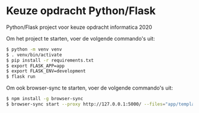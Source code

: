 # Keuze opdracht Python/Flask
Python/Flask project voor keuze opdracht informatica 2020

Om het project te starten, voer de volgende commando's uit:
```bash
$ python -m venv venv
$ . venv/bin/activate
$ pip install -r requirements.txt
$ export FLASK_APP=app
$ export FLASK_ENV=development
$ flask run
```

Om ook browser-sync te starten, voer de volgende commando's uit:
```bash
$ npm install -g browser-sync
$ browser-sync start --proxy http://127.0.0.1:5000/ --files="app/templates/**, app/static/**" --no-notify
```